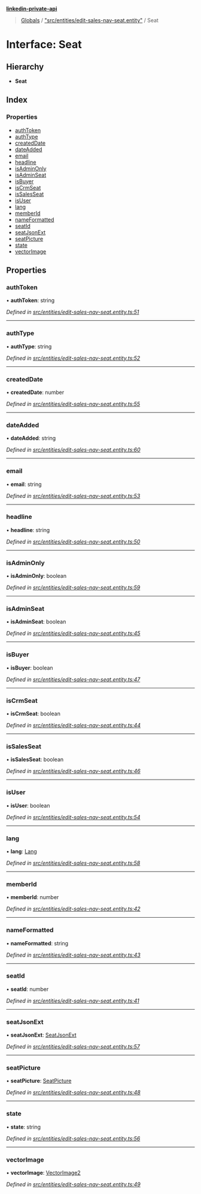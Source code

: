 **[linkedin-private-api](../README.md)**

> [Globals](../globals.md) / ["src/entities/edit-sales-nav-seat.entity"](../modules/_src_entities_edit_sales_nav_seat_entity_.md) / Seat

# Interface: Seat

## Hierarchy

* **Seat**

## Index

### Properties

* [authToken](_src_entities_edit_sales_nav_seat_entity_.seat.md#authtoken)
* [authType](_src_entities_edit_sales_nav_seat_entity_.seat.md#authtype)
* [createdDate](_src_entities_edit_sales_nav_seat_entity_.seat.md#createddate)
* [dateAdded](_src_entities_edit_sales_nav_seat_entity_.seat.md#dateadded)
* [email](_src_entities_edit_sales_nav_seat_entity_.seat.md#email)
* [headline](_src_entities_edit_sales_nav_seat_entity_.seat.md#headline)
* [isAdminOnly](_src_entities_edit_sales_nav_seat_entity_.seat.md#isadminonly)
* [isAdminSeat](_src_entities_edit_sales_nav_seat_entity_.seat.md#isadminseat)
* [isBuyer](_src_entities_edit_sales_nav_seat_entity_.seat.md#isbuyer)
* [isCrmSeat](_src_entities_edit_sales_nav_seat_entity_.seat.md#iscrmseat)
* [isSalesSeat](_src_entities_edit_sales_nav_seat_entity_.seat.md#issalesseat)
* [isUser](_src_entities_edit_sales_nav_seat_entity_.seat.md#isuser)
* [lang](_src_entities_edit_sales_nav_seat_entity_.seat.md#lang)
* [memberId](_src_entities_edit_sales_nav_seat_entity_.seat.md#memberid)
* [nameFormatted](_src_entities_edit_sales_nav_seat_entity_.seat.md#nameformatted)
* [seatId](_src_entities_edit_sales_nav_seat_entity_.seat.md#seatid)
* [seatJsonExt](_src_entities_edit_sales_nav_seat_entity_.seat.md#seatjsonext)
* [seatPicture](_src_entities_edit_sales_nav_seat_entity_.seat.md#seatpicture)
* [state](_src_entities_edit_sales_nav_seat_entity_.seat.md#state)
* [vectorImage](_src_entities_edit_sales_nav_seat_entity_.seat.md#vectorimage)

## Properties

### authToken

•  **authToken**: string

*Defined in [src/entities/edit-sales-nav-seat.entity.ts:51](https://github.com/cosiall/linkedin-private-api/blob/f0f3775/src/entities/edit-sales-nav-seat.entity.ts#L51)*

___

### authType

•  **authType**: string

*Defined in [src/entities/edit-sales-nav-seat.entity.ts:52](https://github.com/cosiall/linkedin-private-api/blob/f0f3775/src/entities/edit-sales-nav-seat.entity.ts#L52)*

___

### createdDate

•  **createdDate**: number

*Defined in [src/entities/edit-sales-nav-seat.entity.ts:55](https://github.com/cosiall/linkedin-private-api/blob/f0f3775/src/entities/edit-sales-nav-seat.entity.ts#L55)*

___

### dateAdded

•  **dateAdded**: string

*Defined in [src/entities/edit-sales-nav-seat.entity.ts:60](https://github.com/cosiall/linkedin-private-api/blob/f0f3775/src/entities/edit-sales-nav-seat.entity.ts#L60)*

___

### email

•  **email**: string

*Defined in [src/entities/edit-sales-nav-seat.entity.ts:53](https://github.com/cosiall/linkedin-private-api/blob/f0f3775/src/entities/edit-sales-nav-seat.entity.ts#L53)*

___

### headline

•  **headline**: string

*Defined in [src/entities/edit-sales-nav-seat.entity.ts:50](https://github.com/cosiall/linkedin-private-api/blob/f0f3775/src/entities/edit-sales-nav-seat.entity.ts#L50)*

___

### isAdminOnly

•  **isAdminOnly**: boolean

*Defined in [src/entities/edit-sales-nav-seat.entity.ts:59](https://github.com/cosiall/linkedin-private-api/blob/f0f3775/src/entities/edit-sales-nav-seat.entity.ts#L59)*

___

### isAdminSeat

•  **isAdminSeat**: boolean

*Defined in [src/entities/edit-sales-nav-seat.entity.ts:45](https://github.com/cosiall/linkedin-private-api/blob/f0f3775/src/entities/edit-sales-nav-seat.entity.ts#L45)*

___

### isBuyer

•  **isBuyer**: boolean

*Defined in [src/entities/edit-sales-nav-seat.entity.ts:47](https://github.com/cosiall/linkedin-private-api/blob/f0f3775/src/entities/edit-sales-nav-seat.entity.ts#L47)*

___

### isCrmSeat

•  **isCrmSeat**: boolean

*Defined in [src/entities/edit-sales-nav-seat.entity.ts:44](https://github.com/cosiall/linkedin-private-api/blob/f0f3775/src/entities/edit-sales-nav-seat.entity.ts#L44)*

___

### isSalesSeat

•  **isSalesSeat**: boolean

*Defined in [src/entities/edit-sales-nav-seat.entity.ts:46](https://github.com/cosiall/linkedin-private-api/blob/f0f3775/src/entities/edit-sales-nav-seat.entity.ts#L46)*

___

### isUser

•  **isUser**: boolean

*Defined in [src/entities/edit-sales-nav-seat.entity.ts:54](https://github.com/cosiall/linkedin-private-api/blob/f0f3775/src/entities/edit-sales-nav-seat.entity.ts#L54)*

___

### lang

•  **lang**: [Lang](_src_entities_edit_sales_nav_seat_entity_.lang.md)

*Defined in [src/entities/edit-sales-nav-seat.entity.ts:58](https://github.com/cosiall/linkedin-private-api/blob/f0f3775/src/entities/edit-sales-nav-seat.entity.ts#L58)*

___

### memberId

•  **memberId**: number

*Defined in [src/entities/edit-sales-nav-seat.entity.ts:42](https://github.com/cosiall/linkedin-private-api/blob/f0f3775/src/entities/edit-sales-nav-seat.entity.ts#L42)*

___

### nameFormatted

•  **nameFormatted**: string

*Defined in [src/entities/edit-sales-nav-seat.entity.ts:43](https://github.com/cosiall/linkedin-private-api/blob/f0f3775/src/entities/edit-sales-nav-seat.entity.ts#L43)*

___

### seatId

•  **seatId**: number

*Defined in [src/entities/edit-sales-nav-seat.entity.ts:41](https://github.com/cosiall/linkedin-private-api/blob/f0f3775/src/entities/edit-sales-nav-seat.entity.ts#L41)*

___

### seatJsonExt

•  **seatJsonExt**: [SeatJsonExt](_src_entities_edit_sales_nav_seat_entity_.seatjsonext.md)

*Defined in [src/entities/edit-sales-nav-seat.entity.ts:57](https://github.com/cosiall/linkedin-private-api/blob/f0f3775/src/entities/edit-sales-nav-seat.entity.ts#L57)*

___

### seatPicture

•  **seatPicture**: [SeatPicture](_src_entities_edit_sales_nav_seat_entity_.seatpicture.md)

*Defined in [src/entities/edit-sales-nav-seat.entity.ts:48](https://github.com/cosiall/linkedin-private-api/blob/f0f3775/src/entities/edit-sales-nav-seat.entity.ts#L48)*

___

### state

•  **state**: string

*Defined in [src/entities/edit-sales-nav-seat.entity.ts:56](https://github.com/cosiall/linkedin-private-api/blob/f0f3775/src/entities/edit-sales-nav-seat.entity.ts#L56)*

___

### vectorImage

•  **vectorImage**: [VectorImage2](_src_entities_edit_sales_nav_seat_entity_.vectorimage2.md)

*Defined in [src/entities/edit-sales-nav-seat.entity.ts:49](https://github.com/cosiall/linkedin-private-api/blob/f0f3775/src/entities/edit-sales-nav-seat.entity.ts#L49)*
